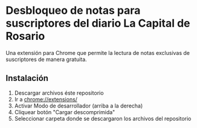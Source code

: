 # Desbloqueo de notas para suscriptores del diario La Capital de Rosario

Una extensión para Chrome que permite la lectura de notas exclusivas de suscriptores de manera gratuita.

## Instalación
1) Descargar archivos éste repositorio
2) Ir a [chrome://extensions/](chrome://extensions/)
3) Activar Modo de desarrollador (arriba a la derecha)
4) Cliquear botón "Cargar descomprimida"
5) Seleccionar carpeta donde se descargaron los archivos del repositorio
